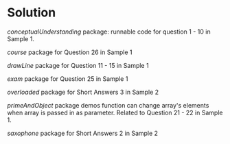 # Solution

_conceptualUnderstanding_ package: runnable code for question 1 - 10 in Sample 1.

_course_ package for Question 26 in Sample 1

_drawLine_ package for Question 11 - 15 in Sample 1

_exam_ package for Question 25 in Sample 1

_overloaded_ package for Short Answers 3 in Sample 2

_primeAndObject_ package demos function can change array's elements when array is passed in as parameter. Related to Question 21 - 22 in Sample 1.

_saxophone_ package for Short Answers 2 in Sample 2 